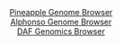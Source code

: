<div id="Pineapple_Genome_Browser" align="center">
  <a href="https://igv.org/app/?sessionURL=blob:zZJRb5swFIX_i6VWm0TAQICCFE20adYuKW2TZtlSVciAIV7AJraBpFH..7xq015WqXnYNMkP9tW17znH3x60mAvCKAiApZuObppAA2LFuhmq6hJHqMICBDkqBdYAxznmmKYYBHuQIyHRfDpRN1dS1iIwDCLrXoVowXRh66hCz4yiTugpq4wLVpYoYRxJxoVxzlHLDFK0vQ4nqK51NdvWHSNDEhmorFeMCmbUmBZxp96Lf5XiAlNW4bhqSkleBMRKj9KY6Tn6EC5mYZpiIcZ4d50NwvF1.Nm.nC8_uhfL.e3VYu4uTmekoEg2HA82Lhw2Z0Vpf.naOz_8NEoFT3giN9nNiT08vdzWhGMxMD3zrA8dC7oqGEIzvP2fPKtFjvSdrvNl_8Q6H0azzB.xSk7uohun35KHq2j9ivODBkqWNooEkK64F5hQs6GrOZbb.7E1zzQIfZUPZwQEj08akByla9X.uAdyVytegMCb5gUdDTCeYQ6Cng.hZ_q.5fS9PvR986DtQcPLvxfuaD71PWiFluXGOSmlgjmLBa2FjijV2zTXi.cj01xFk3GUd_ehNR2tQ_KNknBST2bZ8rZ4lSI1.uUDldG3KPon3L1FiC6TY2EbRXftdQebr.5u9KCgU6utN7NtMr0X_fv5HyPylOHj4skZr5BU_aqijj.JaxEniEpVaIkgCSmJ3C1UkqwDgWnZClyQspIpEgEvkndQg5rpwPe_AbUPT4fv">Pineapple Genome Browser</a>
</div>
<div id="Alphonso_Genome_Browser" align="center">
  <a href="https://igv.org/app/?sessionURL=blob:zZJda9swGEb_i6BlA8eW7TiODWU4Tb.WrYGYNF1KMYotO2plSZFkO2nIf59WNnazQnOxMRBYftHH8x6dPWixVIQzEAPPdgPbdYEF1Jp3KaoFxbeoxgrEJaIKW0DiEkvMcgziPSiR0mg..2J2rrUWKnYcokWvRqzitvJtVKMXzlCn7JzXzjmnFK24RJpL5YwkarlDqrbX4RUSwjZ3.3bgFEgjB1Gx5kxxR2BWZZ05L_tVyirMeI2zuqGavAbITB6TsbBL9ClZpEmeY6UmeHdTnCWTm.TOv5gvrwbny_n0ejEfLE5TUjGkG4nPRuOyeGqb..2krpe4G5WpHqvZok5Yd.KPTy.2gkisztzQHfZh4IW.AUNYgbf_U89mkCP7_nw.PfEur4bLKTff.n7IxEZRfhHhb.aI5I3eDxagPG.MCyBfyzB2oeXDgRV4g96PqTu0IIwMIckJiB8eLaAlyp_N8oc90DthjAEKb5pXeSzAZYEliHsRhKEbRV7QD_swityDtQeNpH8P7.V8FoXQSzxvkJWEaqNzkSkmlI0Ys9u8tKuXI3leT5_E84k32sAiDfPZZjJNh9OvjGt9v87_SLNvCJjLXx_RtPqeTP_EvfcEsfXqWOF2lLvzaxncXYnNbsx3g1naLOCtSP3hm3iOQ1NyWSNt1puK.f3pW4skQUybQksUWRFK9G5hKPIOxK7nG21Bzik3HgJZrT5AC1puAD_.1tM_PB6.Aw--">Alphonso Genome Browser</a>
</div>


<div id="DAF_Genomics_Browser" align="center">
  <a href="https://igv.org/app/?sessionURL=blob:tZHtatswFIbvRZD.sh1LtuPYEIaXpVnWrmFJvWwtJZzZx7GpZTmSvLQLufcJr2OwUcagA0lIOh_vKz1H8hWlqkRDYsIcGjiUEouoUhzWwNsar4CjInEBtUKLSCxQYpMhiY.kAKUhXV2aylLrVsXDYQ6FvcNG8CpTjvIcaG0lOl2iSbWZAxy.iQYOyskEN8kahlC3pWiUGEKWoVK2O2yx2W0PYJafsW3fEre8q3XVq26NCWMsdwowbqsmx4e_GPkPymZUr5LNOunrL_BxkU.Si0Xy0ZulN_PR9CZdvt2ko83Zuto1oDuJk6XqgvfjqwE7v2z5qlusPyeze6SpXJor5g.8N2ezh7aSqCY0pGPfDdjYJSeL1CLrDAaSlZLG1LdCNraY79tPWy8YmX.QoiLx7Z1FtITs3qTfHol.bA0sonDf9dwsImSOksR25LohjSIW.KHvRhE9WUfSyfqFaZ6nqyh0WcLYyPkC3OgXVd1_oRH6M_hSKH_rbOa_ouIfruef6nf7tku96RTm6XQvBuy1e92lhtVzqCzy7NMKITloE_pxfAIDtVHk2OhfZLzT3ek7">DAF Genomics Browser</a>
</div>

